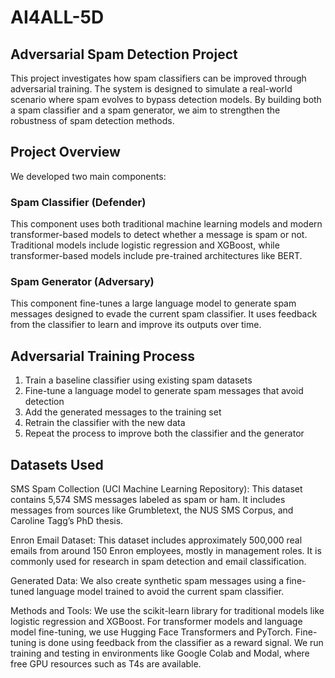 # AI4ALL-5D
## Adversarial Spam Detection Project
This project investigates how spam classifiers can be improved through adversarial training. The system is designed to simulate a real-world scenario where spam evolves to bypass detection models. By building both a spam classifier and a spam generator, we aim to strengthen the robustness of spam detection methods.

## Project Overview
We developed two main components:
### Spam Classifier (Defender)
This component uses both traditional machine learning models and modern transformer-based models to detect whether a message is spam or not. Traditional models include logistic regression and XGBoost, while transformer-based models include pre-trained architectures like BERT.
### Spam Generator (Adversary)
This component fine-tunes a large language model to generate spam messages designed to evade the current spam classifier. It uses feedback from the classifier to learn and improve its outputs over time.

## Adversarial Training Process
  1. Train a baseline classifier using existing spam datasets
  2. Fine-tune a language model to generate spam messages that avoid detection
  3. Add the generated messages to the training set
  4. Retrain the classifier with the new data
  5. Repeat the process to improve both the classifier and the generator

## Datasets Used
SMS Spam Collection (UCI Machine Learning Repository):
This dataset contains 5,574 SMS messages labeled as spam or ham. It includes messages from sources like Grumbletext, the NUS SMS Corpus, and Caroline Tagg’s PhD thesis.

Enron Email Dataset:
This dataset includes approximately 500,000 real emails from around 150 Enron employees, mostly in management roles. It is commonly used for research in spam detection and email classification.

Generated Data:
We also create synthetic spam messages using a fine-tuned language model trained to avoid the current spam classifier.

Methods and Tools:
We use the scikit-learn library for traditional models like logistic regression and XGBoost. For transformer models and language model fine-tuning, we use Hugging Face Transformers and PyTorch. Fine-tuning is done using feedback from the classifier as a reward signal. We run training and testing in environments like Google Colab and Modal, where free GPU resources such as T4s are available.
